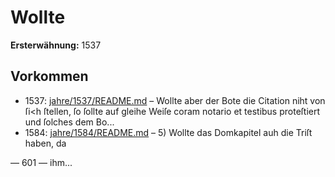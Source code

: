 # Wollte

**Ersterwähnung:** 1537

## Vorkommen
- 1537: [jahre/1537/README.md](../jahre/1537/README.md) – Wollte aber der Bote die Citation niht von ſi<h ſtellen,
ſo ſollte auf gleihe Weiſe coram notario et testibus
proteſtiert und ſolches dem Bo...
- 1584: [jahre/1584/README.md](../jahre/1584/README.md) – 5) Wollte das Domkapitel auh die Triſt haben, da


— 601 —
ihm...
